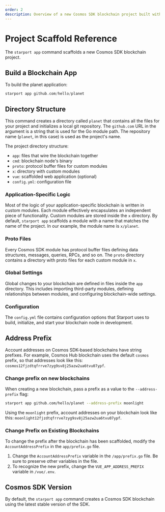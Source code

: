 ```yaml
---
order: 2
description: Overview of a new Cosmos SDK blockchain project built with Starport.
---
```


# Project Scaffold Reference

The `starport app` command scaffolds a new Cosmos SDK blockchain project.

## Build a Blockchain App

To build the planet application:

```go
starport app github.com/hello/planet
```

## Directory Structure

This command creates a directory called `planet` that contains all the files for your project and initializes a local git repository. The `github.com` URL in the argument is a string that is used for the Go module path. The repository name (`planet`, in this case) is used as the project's name.

The project directory structure:

- `app`: files that wire the blockchain together
- `cmd`: blockchain node's binary
- `proto`: protocol buffer files for custom modules
- `x`: directory with custom modules
- `vue`: scaffolded web application (optional)
- `config.yml`: configuration file

### Application-Specific Logic

Most of the logic of your application-specific blockchain is written in custom modules. Each module effectively encapsulates an independent piece of functionality. Custom modules are stored inside the `x` directory. By default, `starport app` scaffolds a module with a name that matches the name of the project. In our example, the module name is `x/planet`.

### Proto Files

Every Cosmos SDK module has protocol buffer files defining data structures, messages, queries, RPCs, and so on. The `proto` directory contains a directory with proto files for each custom module in `x`.

### Global Settings

Global changes to your blockchain are defined in files inside the `app` directory. This includes importing third-party modules, defining relationships between modules, and configuring blockchain-wide settings.

### Configuration

The `config.yml` file contains configuration options that Starport uses to build, initialize, and start your blockchain node in development.

## Address Prefix

Account addresses on Cosmos SDK-based blockchains have string prefixes. For example, Cosmos Hub blockchain uses the default `cosmos` prefix, so that addresses look like this: `cosmos12fjzdtqfrrve7zyg9sv8j25azw2ua6tvu07ypf`.

### Change prefix on new blockchains

When creating a new blockchain, pass a prefix as a value to the `--address-prefix` flag:

```bash
starport app github.com/hello/planet --address-prefix moonlight
```

Using the `moonlight` prefix, account addresses on your blockchain look like this: `moonlight12fjzdtqfrrve7zyg9sv8j25azw2ua6tvu07ypf`.

### Change Prefix on Existing Blockchains

To change the prefix after the blockchain has been scaffolded, modify the `AccountAddressPrefix` in the `app/prefix.go` file.

1. Change the `AccountAddressPrefix` variable in the `/app/prefix.go` file. Be sure to preserve other variables in the file.
2. To recognize the new prefix, change the `VUE_APP_ADDRESS_PREFIX` variable in `/vue/.env`.

## Cosmos SDK Version

By default, the `starport app` command creates a Cosmos SDK blockchain using the latest stable version of the SDK.

<!-- let's delete this now? It is possible to use the legacy Cosmos SDK v0.39.2 (Launchpad). This legacy version has no active feature development and does not support IBC. You probably don't want to create a Launchpad blockchain, but if you do, use the `--sdk-version` flag with the value `launchpad`. ``` starport app github.com/hello/planet --sdk-version launchpad ``` -->
